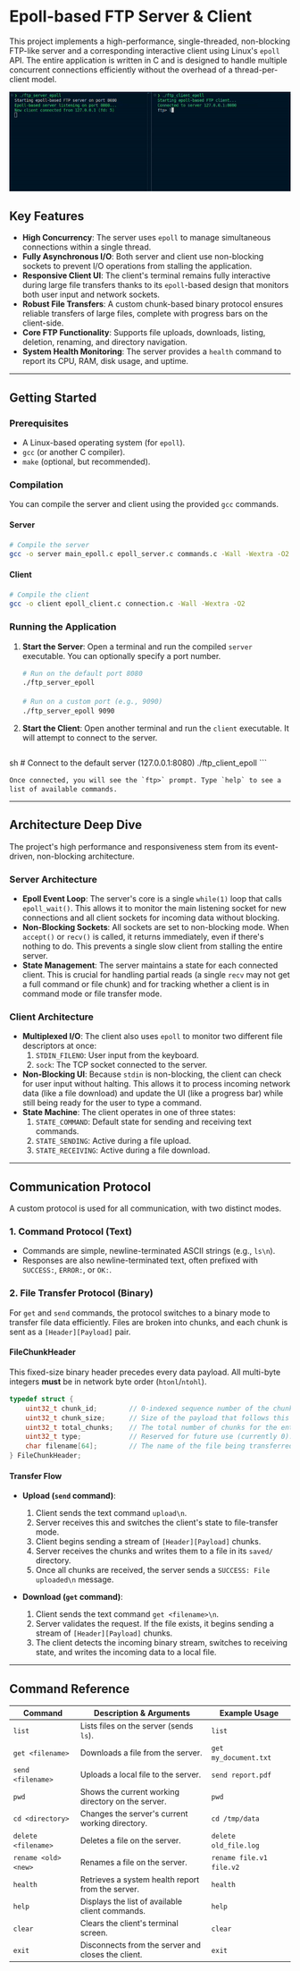 
# Epoll-based FTP Server & Client

This project implements a high-performance, single-threaded, non-blocking FTP-like server and a corresponding interactive client using Linux's `epoll` API. The entire application is written in C and is designed to handle multiple concurrent connections efficiently without the overhead of a thread-per-client model.


![Terminal Demo](https://raw.githubusercontent.com/Hajorda/ftpServerInC/refs/heads/main/server/saved/terminal.gif)

## Key Features

-   **High Concurrency**: The server uses `epoll` to manage simultaneous connections within a single thread.
-   **Fully Asynchronous I/O**: Both server and client use non-blocking sockets to prevent I/O operations from stalling the application.
-   **Responsive Client UI**: The client's terminal remains fully interactive during large file transfers thanks to its `epoll`-based design that monitors both user input and network sockets.
-   **Robust File Transfers**: A custom chunk-based binary protocol ensures reliable transfers of large files, complete with progress bars on the client-side.
-   **Core FTP Functionality**: Supports file uploads, downloads, listing, deletion, renaming, and directory navigation.
-   **System Health Monitoring**: The server provides a `health` command to report its CPU, RAM, disk usage, and uptime.

---

## Getting Started

### Prerequisites

-   A Linux-based operating system (for `epoll`).
-   `gcc` (or another C compiler).
-   `make` (optional, but recommended).

### Compilation

You can compile the server and client using the provided `gcc` commands.

#### Server

```sh
# Compile the server
gcc -o server main_epoll.c epoll_server.c commands.c -Wall -Wextra -O2
```

#### Client

```sh
# Compile the client
gcc -o client epoll_client.c connection.c -Wall -Wextra -O2
```

### Running the Application

1.  **Start the Server**:
    Open a terminal and run the compiled `server` executable. You can optionally specify a port number.

    ```sh
    # Run on the default port 8080
    ./ftp_server_epoll

    # Run on a custom port (e.g., 9090)
    ./ftp_server_epoll 9090
    ```

2.  **Start the Client**:
    Open another terminal and run the `client` executable. It will attempt to connect to the server.

    ```sh
sh
    # Connect to the default server (127.0.0.1:8080)
    ./ftp_client_epoll
    ```

    Once connected, you will see the `ftp>` prompt. Type `help` to see a list of available commands.

---

## Architecture Deep Dive

The project's high performance and responsiveness stem from its event-driven, non-blocking architecture.

### Server Architecture

-   **Epoll Event Loop**: The server's core is a single `while(1)` loop that calls `epoll_wait()`. This allows it to monitor the main listening socket for new connections and all client sockets for incoming data without blocking.
-   **Non-Blocking Sockets**: All sockets are set to non-blocking mode. When `accept()` or `recv()` is called, it returns immediately, even if there's nothing to do. This prevents a single slow client from stalling the entire server.
-   **State Management**: The server maintains a state for each connected client. This is crucial for handling partial reads (a single `recv` may not get a full command or file chunk) and for tracking whether a client is in command mode or file transfer mode.

### Client Architecture

-   **Multiplexed I/O**: The client also uses `epoll` to monitor two different file descriptors at once:
    1.  `STDIN_FILENO`: User input from the keyboard.
    2.  `sock`: The TCP socket connected to the server.
-   **Non-Blocking UI**: Because `stdin` is non-blocking, the client can check for user input without halting. This allows it to process incoming network data (like a file download) and update the UI (like a progress bar) while still being ready for the user to type a command.
-   **State Machine**: The client operates in one of three states:
    1.  `STATE_COMMAND`: Default state for sending and receiving text commands.
    2.  `STATE_SENDING`: Active during a file upload.
    3.  `STATE_RECEIVING`: Active during a file download.

---

## Communication Protocol

A custom protocol is used for all communication, with two distinct modes.

### 1. Command Protocol (Text)

-   Commands are simple, newline-terminated ASCII strings (e.g., `ls\n`).
-   Responses are also newline-terminated text, often prefixed with `SUCCESS:`, `ERROR:`, or `OK:`.

### 2. File Transfer Protocol (Binary)

For `get` and `send` commands, the protocol switches to a binary mode to transfer file data efficiently. Files are broken into chunks, and each chunk is sent as a `[Header][Payload]` pair.

#### FileChunkHeader

This fixed-size binary header precedes every data payload. All multi-byte integers **must** be in network byte order (`htonl`/`ntohl`).

```c
typedef struct {
    uint32_t chunk_id;        // 0-indexed sequence number of the chunk.
    uint32_t chunk_size;      // Size of the payload that follows this header.
    uint32_t total_chunks;    // The total number of chunks for the entire file.
    uint32_t type;            // Reserved for future use (currently 0).
    char filename[64];        // The name of the file being transferred.
} FileChunkHeader;
```

#### Transfer Flow

-   **Upload (`send` command)**:
    1.  Client sends the text command `upload\n`.
    2.  Server receives this and switches the client's state to file-transfer mode.
    3.  Client begins sending a stream of `[Header][Payload]` chunks.
    4.  Server receives the chunks and writes them to a file in its `saved/` directory.
    5.  Once all chunks are received, the server sends a `SUCCESS: File uploaded\n` message.

-   **Download (`get` command)**:
    1.  Client sends the text command `get <filename>\n`.
    2.  Server validates the request. If the file exists, it begins sending a stream of `[Header][Payload]` chunks.
    3.  The client detects the incoming binary stream, switches to receiving state, and writes the incoming data to a local file.

---

## Command Reference

| Command                         | Description & Arguments                                                              | Example Usage              |
| ------------------------------- | ------------------------------------------------------------------------------------ | -------------------------- |
| `list`                          | Lists files on the server (sends `ls`).                                              | `list`                     |
| `get <filename>`                | Downloads a file from the server.                                                    | `get my_document.txt`      |
| `send <filename>`               | Uploads a local file to the server.                                                  | `send report.pdf`          |
| `pwd`                           | Shows the current working directory on the server.                                   | `pwd`                      |
| `cd <directory>`                | Changes the server's current working directory.                                      | `cd /tmp/data`             |
| `delete <filename>`             | Deletes a file on the server.                                                        | `delete old_file.log`      |
| `rename <old> <new>`            | Renames a file on the server.                                                        | `rename file.v1 file.v2`   |
| `health`                        | Retrieves a system health report from the server.                                    | `health`                   |
| `help`                          | Displays the list of available client commands.                                      | `help`                     |
| `clear`                         | Clears the client's terminal screen.                                                 | `clear`                    |
| `exit`                          | Disconnects from the server and closes the client.                                   | `exit`                     |
